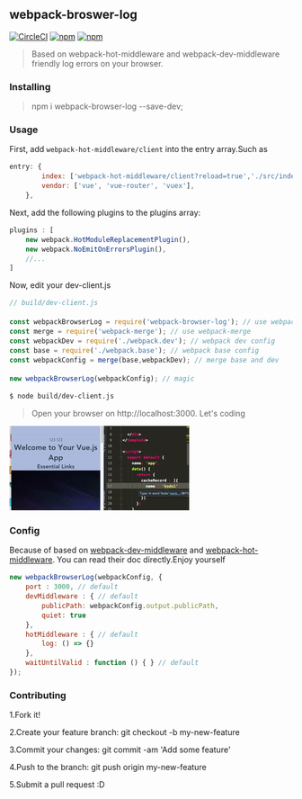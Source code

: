 ## webpack-broswer-log
[![CircleCI](https://img.shields.io/circleci/project/github/MeCKodo/webpack-browser-log.svg)](https://circleci.com/gh/MeCKodo/webpack-browser-log) [![npm](https://img.shields.io/npm/v/webpack-browser-log.svg)](https://www.npmjs.com/package/webpack-browser-log) [![npm](https://img.shields.io/npm/dt/webpack-browser-log.svg)](https://www.npmjs.com/package/webpack-browser-log)

> Based on webpack-hot-middleware and webpack-dev-middleware friendly log errors on your browser.

### Installing

> npm i webpack-browser-log --save-dev;

### Usage

First, add `webpack-hot-middleware/client` into the entry array.Such as
```javascript
entry: {
		index: ['webpack-hot-middleware/client?reload=true','./src/index.js'],
		vendor: ['vue', 'vue-router', 'vuex'],
	},
```

Next, add the following plugins to the plugins array:
```javascript
plugins : [
	new webpack.HotModuleReplacementPlugin(),
	new webpack.NoEmitOnErrorsPlugin(),
	//...
]
```

Now, edit your dev-client.js
```javascript
// build/dev-client.js

const webpackBrowserLog = require('webpack-browser-log'); // use webpack-browser-log
const merge = require('webpack-merge'); // use webpack-merge
const webpackDev = require('./webpack.dev'); // webpack dev config
const base = require('./webpack.base'); // webpack base config
const webpackConfig = merge(base,webpackDev); // merge base and dev

new webpackBrowserLog(webpackConfig); // magic

```

```bash
$ node build/dev-client.js
```

> Open your browser on http://localhost:3000. Let's coding


![gif](./webpack-browser-log.gif)


### Config

Because of based on [webpack-dev-middleware](https://github.com/webpack/webpack-dev-middleware#usage) and [webpack-hot-middleware](https://github.com/glenjamin/webpack-hot-middleware#config). You can read their doc directly.Enjoy yourself

```javascript
new webpackBrowserLog(webpackConfig, {
	port : 3000, // default
	devMiddleware : { // default
		publicPath: webpackConfig.output.publicPath,
		quiet: true
	},
	hotMiddleware : { // default
		log: () => {}
	},
	waitUntilValid : function () { } // default
});

```

### Contributing

1.Fork it!

2.Create your feature branch: git checkout -b my-new-feature

3.Commit your changes: git commit -am 'Add some feature'

4.Push to the branch: git push origin my-new-feature

5.Submit a pull request :D
